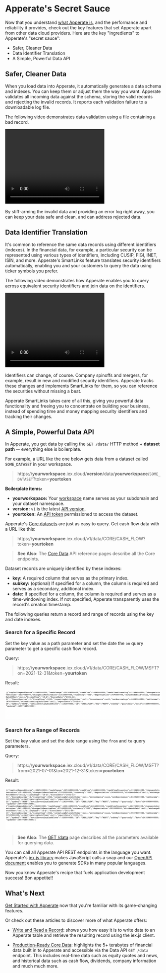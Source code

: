 # Apperate's Secret Sauce

Now that you understand [what Apperate is](./what-is-iex-cloud-apperate.md), and the performance and reliability it provides, check out the key features that set Apperate apart from other data cloud providers. Here are the key "ingredients" to Apperate's "secret sauce":

- Safer, Cleaner Data
- Data Identifier Translation
- A Simple, Powerful Data API

## Safer, Cleaner Data

When you load data into Apperate, it automatically generates a data schema and indexes. You can keep them or adjust them the way you want. Apperate validates all incoming data against the schema, storing the valid records and rejecting the invalid records. It reports each validation failure to a downloadable log file.

The following video demonstrates data validation using a file containing a bad record.

<video width="320" height="240" controls>
  <source src="../_static/data-validation-demonstration.mp4" type="video/mp4">
Your browser does not support the video tag.
</video>

By stiff-arming the invalid data and providing an error log right away, you can keep your data safe and clean, and can address rejected data.

## Data Identifier Translation

It's common to reference the same data records using different identifiers (indexes). In the financial data, for example, a particular security can be represented using various types of identifiers, including CUSIP, FIGI, INET, ISIN, and more. Apperate's SmartLinks feature translates security identifiers automatically, enabling you and your customers to query the data using ticker symbols you prefer. 

The following video demonstrates how Apperate enables you to query across equivalent security identifiers and join data on the identifiers.

<video width="320" height="240" controls>
  <source src="../_static/joining-on-normalized-aapl-data.mp4" type="video/mp4">
Your browser does not support the video tag.
</video>

Identifiers can change, of course. Company spinoffs and mergers, for example, result in new and modified security identifiers. Apperate tracks these changes and implements SmartLinks for them, so you can reference the securities without missing a beat.

Apperate SmartLinks takes care of all this, giving you powerful data functionality and freeing you to concentrate on building your business, instead of spending time and money mapping security identifiers and tracking their changes.

## A Simple, Powerful Data API

In Apperate, you get data by calling the `GET /data/` HTTP method + **dataset path** -- everything else is boilerplate.

For example, a URL like the one below gets data from a dataset called `SOME_DATASET` in your workspace.

> https://**yourworkspace**.iex.cloud/**version**/data/**yourworkspace**/`SOME_DATASET`?token=**yourtoken**

**Boilerplate items:**

- **yourworkspace:** Your [workspace](./getting-started-with-apperate.md#create-a-workspace) name serves as your subdomain and your dataset namespace.
- **version:** `v1` is the latest [API version](https://iexcloud.io/docs/api-basics/versioning).
- **yourtoken:** An [API token](../administration/access-and-security.md) permissioned to access the dataset.

Apperate's [Core datasets](./production-ready-core-data.md) are just as easy to query. Get cash flow data with a URL like this:

> https://**yourworkspace**.iex.cloud/v1/data/CORE/CASH_FLOW?token=**yourtoken**

> **See Also:** The [Core Data](https://iexcloud.io/docs/core) API reference pages describe all the Core endpoints.

Dataset records are uniquely identified by these indexes:

- **key:** A required column that serves as the primary index.
- **subkey:** (optional) If specified for a column, the column is required and serves as a secondary, additional index.
- **date:** If specified for a column, the column is required and serves as a time-windowing index. If not specified, Apperate transparently uses the record's creation timestamp.

The following queries return a record and range of records using the key and date indexes. 

### Search for a Specific Record

Set the key value as a path parameter and set the date the `on` query parameter to get a specific cash flow record.

Query:

> https://**yourworkspace**.iex.cloud/v1/data/CORE/CASH_FLOW/MSFT?on=2021-12-31&token=**yourtoken**

Result:

![](./apperates-secret-sauce/get-specific-record.png)

### Search for a Range of Records

Set the key value and set the date range using the `from` and `to` query parameters.

Query:

> https://**yourworkspace**.iex.cloud/v1/data/CORE/CASH_FLOW/MSFT?from=2021-07-01&to=2021-12-31&token=**yourtoken**

Result:

![](./apperates-secret-sauce/get-range-of-results.png)

> **See Also:** The [GET /data](https://iexcloud.io/docs/apperate-apis/data/get-data) page describes all the parameters available for querying data.

You can call all Apperate API REST endpoints in the language you want. Apperate's [iex.js library](../developer-tools/iexjs-library.md) makes JavaScript calls a snap and our [OpenAPI document](https://iexcloud.io/docs/apperate-apis/advanced/get-openapi-json) enables you to generate SDKs in many popular languages.

Now you know Apperate's recipe that fuels application development success! Bon appetite!!

## What's Next

[Get Started with Apperate](./getting-started-with-apperate.md) now that you're familiar with its game-changing features.

Or check out these articles to discover more of what Apperate offers:

- [Write and Read a Record](./write-and-read-a-record.md): shows you how easy it is to write data to an Apperate table and retrieve the resulting record using the iex.js client.

- [Production-Ready Core Data](./production-ready-core-data.md): highlights the 5+ terabytes of financial data built in to Apperate and accessible via the Data API `GET /data` endpoint. This includes real-time data such as equity quotes and news, and historical data such as cash flow, dividends, company information and much much more.
